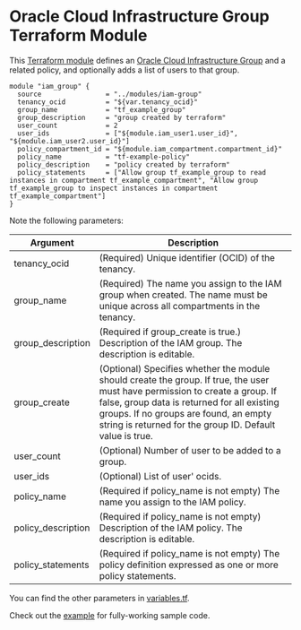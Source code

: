 # Oracle Cloud Infrastructure Group Terraform Module

This [Terraform module](https://www.terraform.io/docs/modules/index.html) defines an [Oracle Cloud Infrastructure  Group](https://docs.cloud.oracle.com/iaas/Content/Identity/Tasks/managinggroups.htm) and a related policy, and optionally adds a list of users to that group.

```hcl
module "iam_group" {
  source                = "../modules/iam-group"
  tenancy_ocid          = "${var.tenancy_ocid}"
  group_name            = "tf_example_group"
  group_description     = "group created by terraform"
  user_count            = 2
  user_ids              = ["${module.iam_user1.user_id}", "${module.iam_user2.user_id}"]
  policy_compartment_id = "${module.iam_compartment.compartment_id}"
  policy_name           = "tf-example-policy"
  policy_description    = "policy created by terraform"
  policy_statements     = ["Allow group tf_example_group to read instances in compartment tf_example_compartment", "Allow group tf_example_group to inspect instances in compartment tf_example_compartment"]
}
```

Note the following parameters:

Argument | Description
--- | ---
tenancy_ocid | (Required) Unique identifier (OCID) of the tenancy.
group_name | (Required) The name you assign to the IAM group when created. The name must be unique across all compartments in the tenancy.
group_description | (Required if group_create is true.) Description of the IAM group. The description is editable.
group_create | (Optional) Specifies whether the module should create the group. If true, the user must have permission to create a group. If false, group data is returned for all existing groups. If no groups are found, an empty string is returned for the group ID. Default value is true.
user_count | (Optional) Number of user to be added to a group.
user_ids | (Optional) List of user' ocids.
policy_name | (Required if policy_name is not empty)  The name you assign to the IAM policy. 
policy_description | (Required if policy_name is not empty) Description of the IAM policy. The description is editable. 
policy_statements | (Required if policy_name is not empty)  The policy definition expressed as one or more policy statements. 

You can find the other parameters in [variables.tf](https://github.com/oracle-terraform-modules/terraform-oci-iam/blob/master/modules/iam-group/variables.tf).

Check out the [example](https://github.com/oracle-terraform-modules/terraform-oci-iam/tree/master/example) for fully-working sample code.
